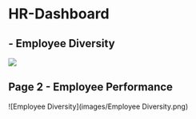 # HR-Dashboard

## - Employee Diversity
![](images/sales_overview.png)

## Page 2 - Employee Performance
![Employee Diversity](images/Employee Diversity.png)
